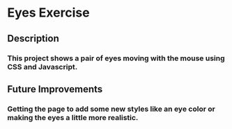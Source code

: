 # Eyes Exercise

## Description
### This project shows a pair of eyes moving with the mouse using CSS and Javascript.

## Future Improvements
### Getting the page to add some new styles like an eye color or making the eyes a little more realistic.

